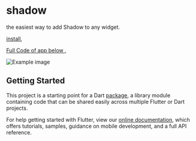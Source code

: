 # shadow

the easiest way to add Shadow to any widget.


[install](https://pub.dev/packages/shadow),

[Full Code of app below ](https://github.com/Fethi1/Shadow),


![Example image](https://github.com/Fethi1/Shadow/images/screenshot.png)

## Getting Started

This project is a starting point for a Dart
[package](https://flutter.dev/developing-packages/),
a library module containing code that can be shared easily across
multiple Flutter or Dart projects.

For help getting started with Flutter, view our 
[online documentation](https://flutter.dev/docs), which offers tutorials, 
samples, guidance on mobile development, and a full API reference.
